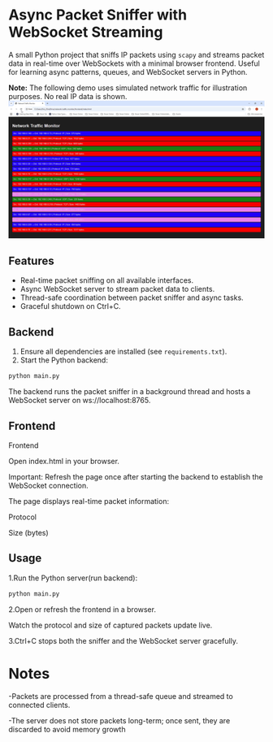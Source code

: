 # Async Packet Sniffer with WebSocket Streaming

A small Python project that sniffs IP packets using `scapy` and streams packet data in real-time over WebSockets with a minimal browser frontend. Useful for learning async patterns, queues, and WebSocket servers in Python.

**Note:** The following demo uses simulated network traffic for illustration purposes. No real IP data is shown.
![Demo GIF](assets/Run_DemoData.gif)

## Features

- Real-time packet sniffing on all available interfaces.
- Async WebSocket server to stream packet data to clients.
- Thread-safe coordination between packet sniffer and async tasks.
- Graceful shutdown on Ctrl+C.

## Backend

1. Ensure all dependencies are installed (see `requirements.txt`).
2. Start the Python backend:

```bash
python main.py
```
The backend runs the packet sniffer in a background thread and hosts a WebSocket server on ws://localhost:8765.


## Frontend

Frontend

Open index.html in your browser.

Important: Refresh the page once after starting the backend to establish the WebSocket connection.

The page displays real-time packet information:

Protocol

Size (bytes)

## Usage

1.Run the Python server(run backend):

```bash
python main.py
```

2.Open or refresh the frontend in a browser.

Watch the protocol and size of captured packets update live.

3.Ctrl+C stops both the sniffer and the WebSocket server gracefully.


# Notes

-Packets are processed from a thread-safe queue and streamed to connected clients.

-The server does not store packets long-term; once sent, they are discarded to avoid memory growth
